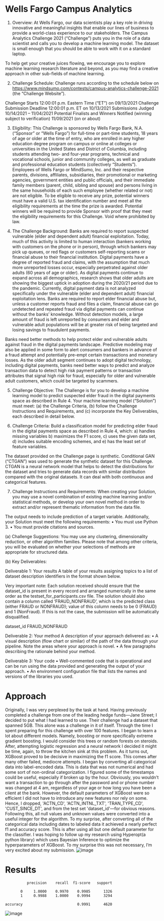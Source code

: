 # Wells Fargo Campus Analytics 
1.	Overview: At Wells Fargo, our data scientists play a key role in driving innovative and meaningful insights that enable our lines of business to provide a world-class experience to our stakeholders. The Campus Analytics Challenge 2021 (“Challenge”) puts you in the role of a data scientist and calls you to develop a machine learning model. The dataset is small enough that you should be able to work with it on a standard laptop.

To help get your creative juices flowing, we encourage you to explore machine learning research literature and beyond, as you may find a creative approach in other sub-fields of machine learning. 

2.	Challenge Schedule: Challenge runs according to the schedule below on https://www.mindsumo.com/contests/campus-analytics-challenge-2021 (the “Challenge Website”). 

Challenge Starts 	12:00:01 p.m. Eastern Time (“ET”) on 09/13/2021
Challenge Submission Deadline	12:00:01 p.m. ET on 10/13/2021
Submissions Judged 
10/14/2021 – 11/04/2021
Potential Finalists and Winners Notified (winning subject to verification) 	11/09/2021 (on or about)

3.	Eligibility: This Challenge is sponsored by Wells Fargo Bank, N.A. (“Sponsor” or “Wells Fargo”) for full-time or part-time students, 18 years of age or older at the time of entry, who are enrolled in any higher education degree program on campus or online at colleges or universities in the United States and District of Columbia, including students attending two- and four-year programs, technical and vocational schools, junior and community colleges, as well as graduate and professional education students (collectively “Students”). Employees of Wells Fargo or MindSumo, Inc. and their respective parents, divisions, affiliates, subsidiaries, their promotional or marketing agencies, government entities and public officials, and their immediate family members (parent, child, sibling and spouse) and persons living in the same households of each such employee (whether related or not) are not eligible. To be eligible to receive any prize, potential winners must have a valid U.S. tax identification number and meet all the eligibility requirements at the time the prize is awarded. Potential winners will be required to provide Sponsor with proof that they meet the eligibility requirements for this Challenge. Void where prohibited by law.

4.	The Challenge Background: Banks are required to report suspected vulnerable (elder and dependent adult) financial exploitation. Today, much of this activity is limited to human interaction (bankers working with customers on the phone or in person), through which bankers may pick up queues, or red flags or customers self-reporting scams or financial abuse to their financial institution. Digital payments have a degree of reported fraud and claims, with the assumption that much more unreported losses occur, especially perpetrated against older adults (60 years of age or older). As digital payments continue to expand across all demographics, research shows that older adults are showing the biggest uptick in adoption during the 2020/21 period due to the pandemic. Currently, digital payment data is not analyzed specifically under the vulnerable (elder and dependent adult) financial exploitation lens. Banks are required to report elder financial abuse but, unless a customer reports fraud and files a claim, financial abuse can go undetected and repeated fraud via digital payments can continue without the banks’ knowledge. Without detection models, a large amount of fraud is left unreported by consumers and elder and vulnerable adult populations will be at greater risk of being targeted and losing savings to fraudulent payments.

Banks need better methods to help protect elder and vulnerable adults against fraud in the digital payments landscape. Predictive modeling may also be applied in some form to alert consumers and bankers in advance of a fraud attempt and potentially pre-empt certain transactions and monetary losses. As the older adult segment continues to adopt digital technology, including digital payments, banks need better ways to predict and analyze transaction data to detect high risk payment patterns or transaction attributes that signal high risk for fraud, especially for older and vulnerable adult customers, which could be targeted by scammers.

5.	Challenge Objective: The Challenge is for you to develop a machine learning model to predict suspected elder fraud in the digital payments space as described in Rule 4. Your machine learning model (“Solution”) must meet: (a) the Challenge Criteria, (b) follow the Challenge Instructions and Requirements, and (c) incorporate the Key Deliverables, each described in detail below. 

6.	Challenge Criteria:  Build a classification model for predicting elder fraud in the digital payments space as described in Rule 4, which:
a)	handles missing variables
b)	maximizes the F1 score, 
c)	uses the given data set, 
d)	includes suitable encoding schemes, and
e)	has the least set of feature variables.

The dataset provided on the Challenge page is synthetic. Conditional GAN (“CTGAN”) was used to generate the synthetic dataset for this Challenge. CTGAN is a neural network model that helps to detect the distributions for the dataset and tries to generate data records with similar distribution compared with the original datasets. It can deal with both continuous and categorical features.

7.	Challenge Instructions and Requirements: When creating your Solution, you may use a novel combination of existing machine learning and/or statistical methods, or develop your own novel method in order to extract and/or represent thematic information from the data file. 

The output needs to include prediction of a target variable. Additionally, your Solution must meet the following requirements:
•	You must use Python 3. 
•	You must provide citations and sources.

(a)	Challenge Suggestions: You may use any clustering, dimensionality reduction, or other algorithm families. Please note that among other criteria, you will be evaluated on whether your selections of methods are appropriate for structured data.

(b)	Key Deliverables: 
 
Deliverable 1: Your results
A table of your results assigning topics to a list of dataset description identifiers in the format shown below. 

Very important note: Each solution received should ensure that the dataset_id is present in every record and arranged numerically in the same order as the testset_for_participants.csv file. The solution should also contain a column called ‘FRAUD_NONFRAUD’, which is the predicted class (either FRAUD or NONFRAUD); value of this column needs to be 0 (FRAUD) and 1 (NonFraud). If this is not the case, the submission will be automatically disqualified. 

dataset_id	FRAUD_NONFRAUD

Deliverable 2: Your method 
A description of your approach delivered as:
•	A visual description (flow chart or similar) of the path of the data through your pipeline. Note the areas where your approach is novel. 
•	A few paragraphs describing the rationale behind your method.

Deliverable 3: Your code
•	Well-commented code that is operational and can be run using the data provided and generating the output of your approach.
•	An environment configuration file that lists the names and versions of the libraries you used. 

# Approach
Originally, I was very perplexed by the task at hand. Having previously completed a challenge from one of the leading hedge funds—Jane Street; I decided to put what I had learned to use. Their challenge had a dataset that spanned 5GB. This alone was a challenge in it of itself. Through the time I spent preparing for this challenge with over 100 features. I began to learn a lot about different models. Namely, boosting or more specifically extreme gradient boosting. I would consider this trees or random forests on steroids. After, attempting logistic regression and a neural network I decided it might be time, again, to throw the kitchen sink at this problem. As it turns out, XGBoost proved to be decisive in maximizing the f1 score. This comes after many other failed, mediocre attempts. I began by converting all categorical data into label-encoded data. This is data that was not numerical and had some sort of non-ordinal categorization. I figured some of the timestamps could be useful, especially if broken up by the hour. Obviously, you wouldn’t want a transaction to go through after the password and or phone number was changed at 4 am, regardless of your age or how long you have been a client at the bank. However, the default parameters of XGBoost were so efficient I did not have to introduce any new features nor rely on some. Hence, I dropped, 'ACTN_CD', 'ACTN_INTNL_TXT', 'TRAN_TYPE_CD', 'CUST_SINCE_DT', and from the test set 'dataset_id'—for obvious reasons. Following this, all null values and unknown values were converted into a useful integer for the algorithm. To my surprise, after converting all of the categorical data including dates to labeled data it achieved a nearly perfect f1 and accuracy score. This is after using all but one default parameter for the classifier. I was hoping to follow up my research using Hyperopt(a python library) which uses Bayesian Inference to optimize the hyperparameters of XGBoost. To my surprise this was not necessary, I’m very excited about my submission. 
![image](https://github.com/user-attachments/assets/d173a9ba-f705-4c44-a600-d5c3b5a128c6)


# Results
              precision    recall  f1-score   support

           0     1.0000    0.9970    0.9985      1326
           1     0.9988    1.0000    0.9994      3294

    accuracy                         0.9991      4620


![image](https://github.com/user-attachments/assets/abf4037d-0720-4134-83fe-f238c23f68d3)



